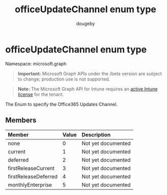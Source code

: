 ﻿---
title: "officeUpdateChannel enum type"
description: "The Enum to specify the Office365 Updates Channel."
author: "dougeby"
localization_priority: Normal
ms.prod: "intune"
doc_type: enumPageType
---

# officeUpdateChannel enum type

Namespace: microsoft.graph

> **Important:** Microsoft Graph APIs under the /beta version are subject to change; production use is not supported.

> **Note:** The Microsoft Graph API for Intune requires an [active Intune license](https://go.microsoft.com/fwlink/?linkid=839381) for the tenant.

The Enum to specify the Office365 Updates Channel.

## Members

| Member               | Value | Description        |
| :------------------- | :---- | :----------------- |
| none                 | 0     | Not yet documented |
| current              | 1     | Not yet documented |
| deferred             | 2     | Not yet documented |
| firstReleaseCurrent  | 3     | Not yet documented |
| firstReleaseDeferred | 4     | Not yet documented |
| monthlyEnterprise    | 5     | Not yet documented |
